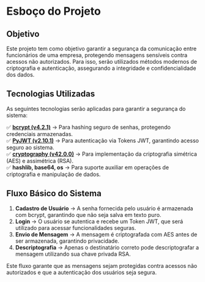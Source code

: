 # Esboço do Projeto  

## Objetivo  
Este projeto tem como objetivo garantir a segurança da comunicação entre funcionários de uma empresa, protegendo mensagens sensíveis contra acessos não autorizados. Para isso, serão utilizados métodos modernos de criptografia e autenticação, assegurando a integridade e confidencialidade dos dados.  

## Tecnologias Utilizadas  
As seguintes tecnologias serão aplicadas para garantir a segurança do sistema:  

✅ **[bcrypt (v4.2.1)](https://pypi.org/project/bcrypt/4.2.1/)** → Para hashing seguro de senhas, protegendo credenciais armazenadas.  
✅ **[PyJWT (v2.10.1)](https://pyjwt.readthedocs.io/en/stable/)** → Para autenticação via Tokens JWT, garantindo acesso seguro ao sistema.  
✅ **[cryptography (v42.0.0)](https://pypi.org/project/cryptography/)** → Para implementação da criptografia simétrica (AES) e assimétrica (RSA).  
✅ **hashlib, base64, os** → Para suporte auxiliar em operações de criptografia e manipulação de dados.  

## Fluxo Básico do Sistema  
1. **Cadastro de Usuário** → A senha fornecida pelo usuário é armazenada com bcrypt, garantindo que não seja salva em texto puro.  
2. **Login** → O usuário se autentica e recebe um Token JWT, que será utilizado para acessar funcionalidades seguras.  
3. **Envio de Mensagem** → A mensagem é criptografada com AES antes de ser armazenada, garantindo privacidade.  
4. **Descriptografia** → Apenas o destinatário correto pode descriptografar a mensagem utilizando sua chave privada RSA.  

Este fluxo garante que as mensagens sejam protegidas contra acessos não autorizados e que a autenticação dos usuários seja segura.  
